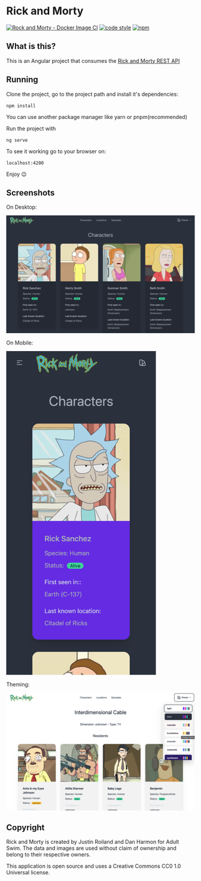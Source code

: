 # Rick and Morty

[![Rock and Morty - Docker Image CI][ci-badge-icon]][ci-dadge-link]
[![code style][code-style-icon]][code-style-link]
[![npm][license-icon]][license-link]

## What is this?

This is an Angular project that consumes the [Rick and Morty REST API][api-link]

## Running

Clone the project, go to the project path and install it's dependencies:

```shell
npm install
```
You can use another package manager like yarn or pnpm(recommended)

Run the project with
```shell
ng serve
```

To see it working go to your browser on:
```browser
localhost:4200
```
Enjoy 😉

## Screenshots

On Desktop:

![desktop-dark][dark-desktop-screenshot]

On Mobile:

<img src="./screenshots/mobile-dark.png" style="width:400px; height:auto"/>

Theming:

![theming][theming-desktop-screenshot]

## Copyright

Rick and Morty is created by Justin Roiland and Dan Harmon for Adult Swim. The data and images are used without claim of ownership and belong to their respective owners.

This application is open source and uses a Creative Commons CC0 1.0 Universal license.

[ci-badge-icon]: https://github.com/vitormmatos/rick-and-morty/actions/workflows/docker-image.yml/badge.svg
[ci-dadge-link]: https://github.com/vitormmatos/rick-and-morty/actions/workflows/docker-image.yml
[code-style-icon]: https://img.shields.io/badge/code_style-standard-brightgreen.svg
[code-style-link]: https://standardjs.com
[license-icon]: https://flat.badgen.net/npm/license/cc-md
[license-link]: https://www.npmjs.org/package/cc-md
[api-link]: https://rickandmortyapi.com/
[dark-desktop-screenshot]: ./screenshots/desktop-dark.png
[theming-desktop-screenshot]: ./screenshots/theming.png
